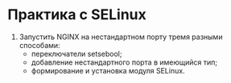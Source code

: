 # Практика с SELinux #
1. Запустить NGINX на нестандартном порту тремя разными способами:
   - переключатели setsebool;
   - добавление нестандартного порта в имеющийся тип;
   - формирование и установка модуля SELinux.

